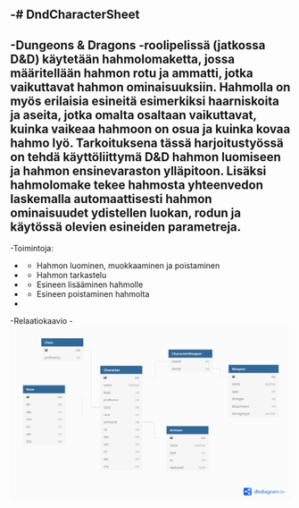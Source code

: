 -# DndCharacterSheet
-
-Dungeons & Dragons -roolipelissä (jatkossa D&D) käytetään hahmolomaketta, jossa määritellään hahmon rotu ja ammatti, jotka vaikuttavat hahmon ominaisuuksiin. Hahmolla on myös erilaisia esineitä esimerkiksi haarniskoita ja aseita, jotka omalta osaltaan vaikuttavat, kuinka vaikeaa hahmoon on osua ja kuinka kovaa hahmo lyö. Tarkoituksena tässä harjoitustyössä on tehdä käyttöliittymä D&D hahmon luomiseen ja hahmon ensinevaraston ylläpitoon. Lisäksi hahmolomake tekee hahmosta yhteenvedon laskemalla automaattisesti hahmon ominaisuudet ydistellen luokan, rodun ja käytössä olevien esineiden parametreja.
-
-Toimintoja:
-  * Hahmon luominen, muokkaaminen ja poistaminen
-  * Hahmon tarkastelu
-  * Esineen lisääminen hahmolle
-  * Esineen poistaminen hahmolta
-  
-Relaatiokaavio
-![alt text](https://github.com/annareej/DndCharacterSheet/blob/master/DndCharacterSheet.png "Relaatiokaavio")
 

